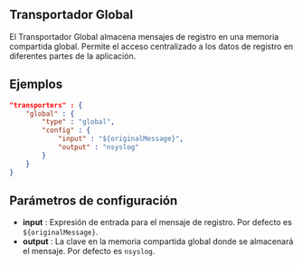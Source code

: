## Transportador Global

El Transportador Global almacena mensajes de registro en una memoria compartida global. Permite el acceso centralizado a los datos de registro en diferentes partes de la aplicación.

## Ejemplos

```json
"transporters" : {
	"global" : {
		"type" : "global",
		"config" : {
			"input" : "${originalMessage}",
			"output" : "nsyslog"
		}
	}
}
```

## Parámetros de configuración
* **input** : Expresión de entrada para el mensaje de registro. Por defecto es `${originalMessage}`.
* **output** : La clave en la memoria compartida global donde se almacenará el mensaje. Por defecto es `nsyslog`.
